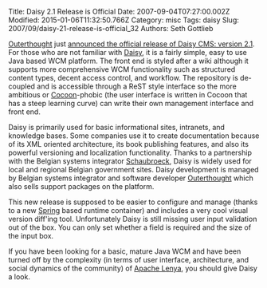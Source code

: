 Title: Daisy 2.1 Release is Official
Date: 2007-09-04T07:27:00.002Z
Modified: 2015-01-06T11:32:50.766Z
Category: misc
Tags: daisy
Slug: 2007/09/daisy-21-release-is-official_32
Authors: Seth Gottlieb

[Outerthought](http://outerthought.org/) just [announced the official release of Daisy CMS: version 2.1](http://outerthought.org/site/news/news-2007-09-03.html).  For those who are not familiar with [Daisy](http://cocoondev.org/daisy/index.html), it is a fairly simple, easy to use Java based WCM platform.  The front end is styled after a wiki although it supports more comprehensive WCM functionality such as structured content types, decent access control, and workflow.  The repository is de-coupled and is accessible through a ReST style interface so the more ambitious or [Cocoon](http://cocoon.apache.org/)-phobic (the user interface is written in Cocoon that has a steep learning curve) can write their own management interface and front end.   
  
Daisy is primarily used for basic informational sites, intranets, and knowledge bases.  Some companies use it to create documentation because of its XML  oriented architecture, its book publishing features, and also its powerful versioning and localization functionality.  Thanks to a partnership with the Belgian systems integrator [Schaubroeck](http://www.schaubroeck.be/), Daisy is widely used for local and regional Belgian government sites.  Daisy development is managed by Belgian systems integrator and software developer [Outerthought](http://outerthought.org) which also sells support packages on the platform.    
  
This new release is supposed to be easier to configure and manage (thanks to a new [Spring](http://www.springframework.org/) based runtime container) and includes a very cool visual version diff'ing tool.  Unfortunately Daisy is still missing user input validation out of the box.  You can only set whether a field is required and the size of the input box.    
  
If you have been looking for a basic, mature Java WCM and have been turned off by the complexity (in terms of user interface, architecture, and social dynamics of the community) of [Apache Lenya](http://lenya.apache.org), you should give Daisy a look.
